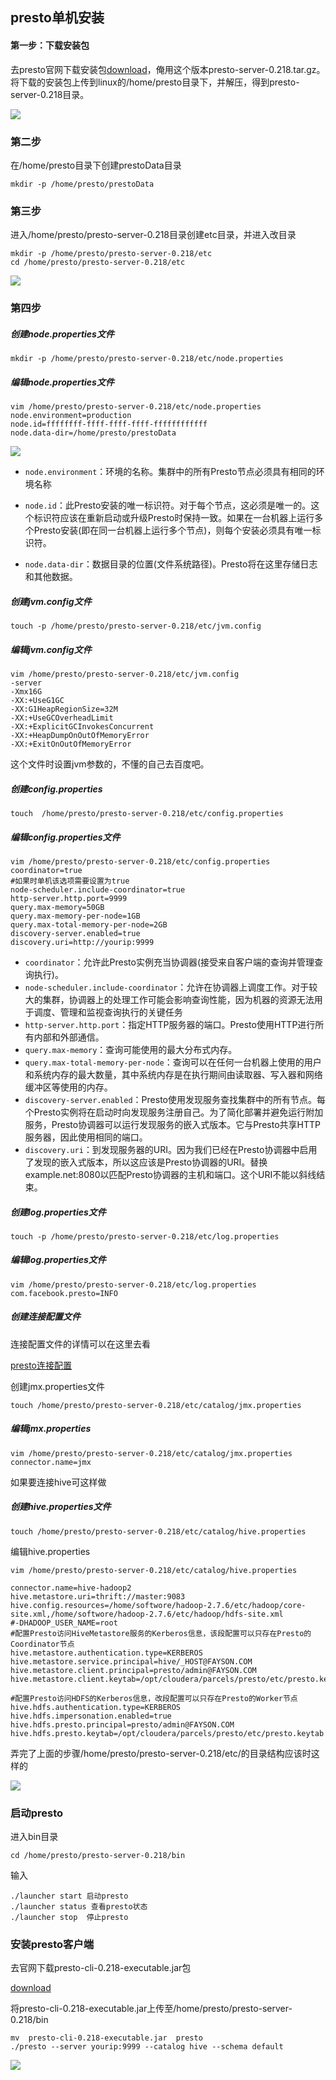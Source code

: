 ## presto单机安装

#### 第一步：下载安装包

去presto官网下载安装包[download](https://repo1.maven.org/maven2/com/facebook/presto/presto-server/)，俺用这个版本presto-server-0.218.tar.gz。将下载的安装包上传到linux的/home/presto目录下，并解压，得到presto-server-0.218目录。

![](./img/1.png)

### 第二步

在/home/presto目录下创建prestoData目录

````
mkdir -p /home/presto/prestoData
````

### 第三步

进入/home/presto/presto-server-0.218目录创建etc目录，并进入改目录

````
mkdir -p /home/presto/presto-server-0.218/etc
cd /home/presto/presto-server-0.218/etc
````

![](./img/2.png)

### 第四步

##### 创建node.properties文件

````
mkdir -p /home/presto/presto-server-0.218/etc/node.properties
````

##### 编辑node.properties文件

````
vim /home/presto/presto-server-0.218/etc/node.properties
node.environment=production
node.id=ffffffff-ffff-ffff-ffff-ffffffffffff
node.data-dir=/home/presto/prestoData
````

![](./img/3.png)

* `node.environment`：环境的名称。集群中的所有Presto节点必须具有相同的环境名称

* `node.id`：此Presto安装的唯一标识符。对于每个节点，这必须是唯一的。这个标识符应该在重新启动或升级Presto时保持一致。如果在一台机器上运行多个Presto安装(即在同一台机器上运行多个节点)，则每个安装必须具有唯一标识符。
* `node.data-dir`：数据目录的位置(文件系统路径)。Presto将在这里存储日志和其他数据。



##### 创建jvm.config文件

````
touch -p /home/presto/presto-server-0.218/etc/jvm.config
````

##### 编辑jvm.config文件

````
vim /home/presto/presto-server-0.218/etc/jvm.config
-server
-Xmx16G
-XX:+UseG1GC
-XX:G1HeapRegionSize=32M
-XX:+UseGCOverheadLimit
-XX:+ExplicitGCInvokesConcurrent
-XX:+HeapDumpOnOutOfMemoryError
-XX:+ExitOnOutOfMemoryError
````

这个文件时设置jvm参数的，不懂的自己去百度吧。

##### 创建config.properties

````
touch  /home/presto/presto-server-0.218/etc/config.properties
````

##### 编辑config.properties文件

````
vim /home/presto/presto-server-0.218/etc/config.properties
coordinator=true
#如果时单机该选项需要设置为true
node-scheduler.include-coordinator=true
http-server.http.port=9999
query.max-memory=50GB
query.max-memory-per-node=1GB
query.max-total-memory-per-node=2GB
discovery-server.enabled=true
discovery.uri=http://yourip:9999
````

* `coordinator`：允许此Presto实例充当协调器(接受来自客户端的查询并管理查询执行)。
* `node-scheduler.include-coordinator`：允许在协调器上调度工作。对于较大的集群，协调器上的处理工作可能会影响查询性能，因为机器的资源无法用于调度、管理和监视查询执行的关键任务
* `http-server.http.port`：指定HTTP服务器的端口。Presto使用HTTP进行所有内部和外部通信。
* `query.max-memory`：查询可能使用的最大分布式内存。
* `query.max-total-memory-per-node`：查询可以在任何一台机器上使用的用户和系统内存的最大数量，其中系统内存是在执行期间由读取器、写入器和网络缓冲区等使用的内存。
* `discovery-server.enabled`：Presto使用发现服务查找集群中的所有节点。每个Presto实例将在启动时向发现服务注册自己。为了简化部署并避免运行附加服务，Presto协调器可以运行发现服务的嵌入式版本。它与Presto共享HTTP服务器，因此使用相同的端口。
* `discovery.uri`：到发现服务器的URI。因为我们已经在Presto协调器中启用了发现的嵌入式版本，所以这应该是Presto协调器的URI。替换example.net:8080以匹配Presto协调器的主机和端口。这个URI不能以斜线结束。

##### 创建log.properties文件

````
touch -p /home/presto/presto-server-0.218/etc/log.properties
````

##### 编辑log.properties文件

````
vim /home/presto/presto-server-0.218/etc/log.properties
com.facebook.presto=INFO
````

##### 创建连接配置文件

连接配置文件的详情可以在这里去看

[presto连接配置](https://prestodb.io/docs/current/connector.html )

创建jmx.properties文件

````
touch /home/presto/presto-server-0.218/etc/catalog/jmx.properties
````

##### 编辑jmx.properties

````
vim /home/presto/presto-server-0.218/etc/catalog/jmx.properties
connector.name=jmx
````

如果要连接hive可这样做

##### 创建hive.properties文件

````
touch /home/presto/presto-server-0.218/etc/catalog/hive.properties
````

编辑hive.properties

````
vim /home/presto/presto-server-0.218/etc/catalog/hive.properties

connector.name=hive-hadoop2
hive.metastore.uri=thrift://master:9083
hive.config.resources=/home/softwore/hadoop-2.7.6/etc/hadoop/core-site.xml,/home/softwore/hadoop-2.7.6/etc/hadoop/hdfs-site.xml
#-DHADOOP_USER_NAME=root
#配置Presto访问HiveMetastore服务的Kerberos信息，该段配置可以只存在Presto的Coordinator节点
hive.metastore.authentication.type=KERBEROS
hive.metastore.service.principal=hive/_HOST@FAYSON.COM
hive.metastore.client.principal=presto/admin@FAYSON.COM
hive.metastore.client.keytab=/opt/cloudera/parcels/presto/etc/presto.keytab

#配置Presto访问HDFS的Kerberos信息，改段配置可以只存在Presto的Worker节点
hive.hdfs.authentication.type=KERBEROS
hive.hdfs.impersonation.enabled=true
hive.hdfs.presto.principal=presto/admin@FAYSON.COM
hive.hdfs.presto.keytab=/opt/cloudera/parcels/presto/etc/presto.keytab
````

弄完了上面的步骤/home/presto/presto-server-0.218/etc/的目录结构应该时这样的

![](./img/4.png)

### 启动presto

进入bin目录

````
cd /home/presto/presto-server-0.218/bin
````

输入

````
./launcher start 启动presto
./launcher status 查看presto状态
./launcher stop  停止presto
````

### 安装presto客户端

去官网下载presto-cli-0.218-executable.jar包

[download](https://repo1.maven.org/maven2/com/facebook/presto/presto-cli/ )

将presto-cli-0.218-executable.jar上传至/home/presto/presto-server-0.218/bin

````
mv  presto-cli-0.218-executable.jar  presto
./presto --server yourip:9999 --catalog hive --schema default 
````

![](./img/5.png)